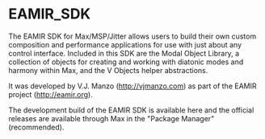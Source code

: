 # EAMIR_SDK
The EAMIR SDK for Max/MSP/Jitter allows users to build their own custom composition and performance applications for use with just about any control interface. Included in this SDK are the Modal Object Library, a collection of objects for creating and working with diatonic modes and harmony within Max, and the V Objects helper abstractions.

It was developed by V.J. Manzo (http://vjmanzo.com) as part of the EAMIR project (http://eamir.org).

The development build of the EAMIR SDK is available here and the official releases are available through Max in the "Package Manager" (recommended). 
